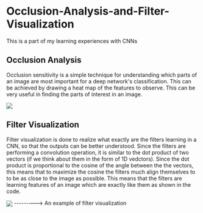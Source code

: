 # Occlusion-Analysis-and-Filter-Visualization
This is a part of my learning experiences with CNNs

## Occlusion Analysis
Occlusion sensitivity is a simple technique for understanding which parts of an image are most important for a deep network's classification. 
This can be achieved by drawing a heat map of the features to observe. This can be very useful in finding the parts of interest in an image.

<img src="https://www.researchgate.net/profile/Patrick_Zschech/publication/332935515/figure/fig2/AS:756220138897422@1557308339760/Heat-map-visualization-results-after-using-occlusion-sensitivity.jpg">

## Filter Visualization
Filter visualization is done to realize what exactly are the filters learning in a CNN, so that the outputs can be better understood. Since the filters are performing a convolution operation, it is similar to the dot product of two vectors (if we think about them in the form of 1D vedctors). Since the dot product is proportional to the cosine of the angle between the the vectors, this means that to maximize the cosine the filters much align themselves to to be as close to the image as possible. This means that the filters are learning features of an image which are exactly like them as shown in the code.

<img src="https://www.oreilly.com/library/view/deep-learning/9781491924570/assets/dpln_0416.png" align="center" >         ---------> An example of filter visualization
